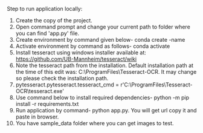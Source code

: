 Step to run application locally:
1. Create the copy of the project.
2. Open command prompt and change your current path to folder where you can find 'app.py' file.
3. Create environment by command given below- conda create -name <environment name>
4. Activate environment by command as follows- conda activate <environment name>
5. Install tesseract using windows installer available at: https://github.com/UB-Mannheim/tesseract/wiki
6. Note the tesseract path from the installation. Default installation path at the time of this edit was: C:\ProgramFiles\Tesseract-OCR. It may change so please check the installation path.
7. pytesseract.pytesseract.tesseract_cmd = r'C:\ProgramFiles\Tesseract-OCR\tesseract.exe'
8. Use command below to install required dependencies- python -m pip install -r requirements.txt
9. Run application by command- python app.py. You will get url copy it and paste in browser.
10. You have sample_data folder where you can get images to test.
